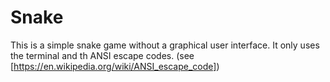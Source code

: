 # Snake
This is a simple snake game without a graphical user interface. It only uses the terminal and th ANSI escape codes. (see [https://en.wikipedia.org/wiki/ANSI_escape_code])
